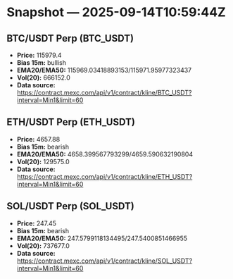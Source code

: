 # Snapshot — 2025-09-14T10:59:44Z

## BTC/USDT Perp (BTC_USDT)
- **Price:** 115979.4
- **Bias 15m:** bullish
- **EMA20/EMA50:** 115969.03418893153/115971.95977323437
- **Vol(20):** 666152.0
- **Data source:** https://contract.mexc.com/api/v1/contract/kline/BTC_USDT?interval=Min1&limit=60

## ETH/USDT Perp (ETH_USDT)
- **Price:** 4657.88
- **Bias 15m:** bearish
- **EMA20/EMA50:** 4658.399567793299/4659.590632190804
- **Vol(20):** 129575.0
- **Data source:** https://contract.mexc.com/api/v1/contract/kline/ETH_USDT?interval=Min1&limit=60

## SOL/USDT Perp (SOL_USDT)
- **Price:** 247.45
- **Bias 15m:** bearish
- **EMA20/EMA50:** 247.5799118134495/247.5400851466955
- **Vol(20):** 737677.0
- **Data source:** https://contract.mexc.com/api/v1/contract/kline/SOL_USDT?interval=Min1&limit=60
